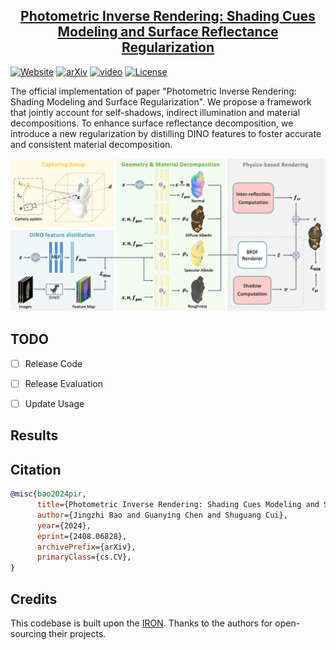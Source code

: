 <h2 align="center"><a href="https://arxiv.org/abs/2408.06828">Photometric Inverse Rendering: Shading Cues Modeling and Surface Reflectance Regularization</a></h2>

[![Website](https://raw.githubusercontent.com/prs-eth/Marigold/main/doc/badges/badge-website.svg)](https://jzbao03.site/projects/PIR/)
[![arXiv](https://img.shields.io/badge/arXiv-2408.06828-b31b1b.svg)](https://arxiv.org/abs/2408.06828) 
[![video](https://img.shields.io/badge/Supp._Video-E33122?logo=Youtube)](https://static.jzbao03.site/projects/pir/videos/supp_video.720p.H264.30fps(1.8).mp4)
[![License](https://img.shields.io/badge/License-BSD--2--Clause-929292)](https://opensource.org/license/bsd-2-clause)

The official implementation of paper "Photometric Inverse Rendering: Shading Modeling and Surface Regularization". We propose a framework that jointly account for self-shadows, indirect illumination and material decompositions. To enhance surface reflectance decomposition, we introduce a new regularization by distilling DINO features to foster accurate and consistent material decomposition.


![Overview](./assets/overview.png)


## TODO

- [ ] Release Code
- [ ] Release Evaluation
- [ ] Update Usage


## Results




## Citation

```bibtex
@misc{bao2024pir,
      title={Photometric Inverse Rendering: Shading Cues Modeling and Surface Reflectance Regularization}, 
      author={Jingzhi Bao and Guanying Chen and Shuguang Cui},
      year={2024},
      eprint={2408.06828},
      archivePrefix={arXiv},
      primaryClass={cs.CV},
}
```


## Credits
This codebase is built upon the [IRON](https://github.com/Kai-46/IRON). Thanks to the authors for open-sourcing their projects.

